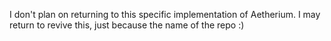 I don't plan on returning to this specific implementation of Aetherium. I may return to revive this, just because the name of the repo :)

